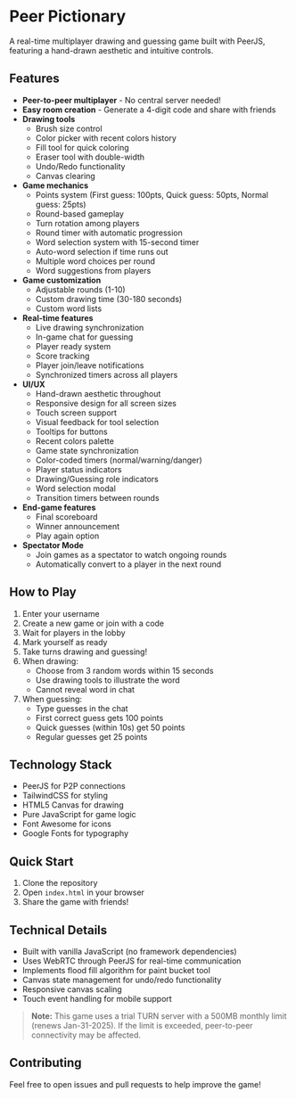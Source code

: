 # Peer Pictionary

A real-time multiplayer drawing and guessing game built with PeerJS, featuring a hand-drawn aesthetic and intuitive controls.

## Features

- **Peer-to-peer multiplayer** - No central server needed!
- **Easy room creation** - Generate a 4-digit code and share with friends
- **Drawing tools** 
  - Brush size control
  - Color picker with recent colors history
  - Fill tool for quick coloring
  - Eraser tool with double-width
  - Undo/Redo functionality
  - Canvas clearing
- **Game mechanics**
  - Points system (First guess: 100pts, Quick guess: 50pts, Normal guess: 25pts)
  - Round-based gameplay
  - Turn rotation among players
  - Round timer with automatic progression
  - Word selection system with 15-second timer
  - Auto-word selection if time runs out
  - Multiple word choices per round
  - Word suggestions from players
- **Game customization**
  - Adjustable rounds (1-10)
  - Custom drawing time (30-180 seconds)
  - Custom word lists
- **Real-time features**
  - Live drawing synchronization
  - In-game chat for guessing
  - Player ready system
  - Score tracking
  - Player join/leave notifications
  - Synchronized timers across all players
- **UI/UX**
  - Hand-drawn aesthetic throughout
  - Responsive design for all screen sizes
  - Touch screen support
  - Visual feedback for tool selection
  - Tooltips for buttons
  - Recent colors palette
  - Game state synchronization
  - Color-coded timers (normal/warning/danger)
  - Player status indicators
  - Drawing/Guessing role indicators
  - Word selection modal
  - Transition timers between rounds
- **End-game features**
  - Final scoreboard
  - Winner announcement
  - Play again option
- **Spectator Mode**
  - Join games as a spectator to watch ongoing rounds
  - Automatically convert to a player in the next round

## How to Play

1. Enter your username
2. Create a new game or join with a code
3. Wait for players in the lobby
4. Mark yourself as ready
5. Take turns drawing and guessing!
6. When drawing:
   - Choose from 3 random words within 15 seconds
   - Use drawing tools to illustrate the word
   - Cannot reveal word in chat
7. When guessing:
   - Type guesses in the chat
   - First correct guess gets 100 points
   - Quick guesses (within 10s) get 50 points
   - Regular guesses get 25 points

## Technology Stack

- PeerJS for P2P connections
- TailwindCSS for styling
- HTML5 Canvas for drawing
- Pure JavaScript for game logic
- Font Awesome for icons
- Google Fonts for typography

## Quick Start

1. Clone the repository
2. Open `index.html` in your browser
3. Share the game with friends!

## Technical Details

- Built with vanilla JavaScript (no framework dependencies)
- Uses WebRTC through PeerJS for real-time communication
- Implements flood fill algorithm for paint bucket tool
- Canvas state management for undo/redo functionality
- Responsive canvas scaling
- Touch event handling for mobile support

> **Note:** This game uses a trial TURN server with a 500MB monthly limit (renews Jan-31-2025).
> If the limit is exceeded, peer-to-peer connectivity may be affected.

## Contributing 

Feel free to open issues and pull requests to help improve the game!